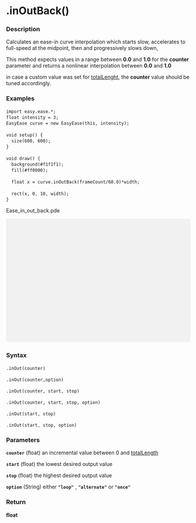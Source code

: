 # .inOutBack()


### Description 
Calculates an ease-in curve interpolation which starts slow, accelerates to full-speed at the midpoint, then and progressively slows down,



This method expects values in a range between **0.0** and **1.0**  for the **counter** parameter and returns a nonlinear interpolation between **0.0** and **1.0**
 
in case a custom value was set for [totalLenght](./totalLength.md), the **counter** value should be tuned accordingly.
 
### Examples

```Processing
import easy.ease.*;
float intensity = 3;
EasyEase curve = new EasyEase(this, intensity);

void setup() {
  size(600, 600);
}

void draw() {
  background(#f1f1f1);
  fill(#ff0000);

  float x = curve.inOutBack(frameCount/60.0)*width;
  
  rect(x, 0, 10, width);
}
```



<div class="exampleWindow">
  <div class="title">
      <div class="dot red"></div>
      <div class="dot amber"></div>
      <div class="dot green"></div>
      <p >Ease_in_out_back.pde</p>
  </div>

![.inOut()](../images/Ease_inOutBack.gif)

</div>


### Syntax

```.inOut(counter) ```

```.inOut(counter,option)```

```.inOut(counter, start, stop)```

```.inOut(counter, start, stop, option)```

```.inOut(start, stop)```

```.inOut(start, stop, option)```


### Parameters

**```counter```** (float)  an incremental value between 0 and [totalLength](./totalLength.md)

**```start```** (float) the lowest desired output value

**```stop```** (float) the highest desired output value

**```option```** (String)  either **```"loop"```** , **```"alternate"```** or **```"once"```**



### Return

**float**
